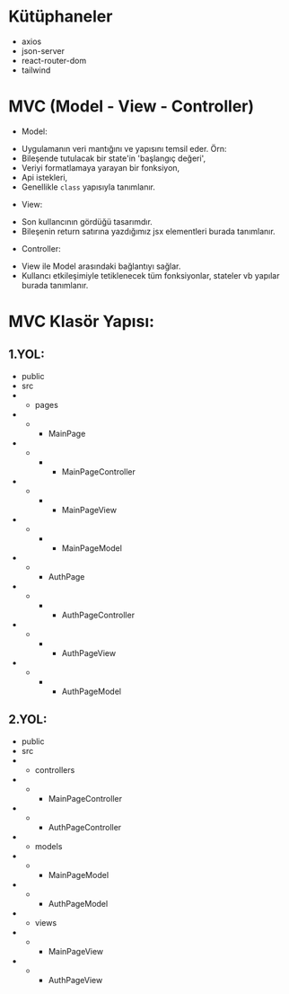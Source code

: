# Kütüphaneler

- axios
- json-server
- react-router-dom
- tailwind

# MVC (Model - View - Controller)

* Model:

- Uygulamanın veri mantığını ve yapısını temsil eder. Örn:
- Bileşende tutulacak bir state'in 'başlangıç değeri',
- Veriyi formatlamaya yarayan bir fonksiyon,
- Api istekleri,
- Genellikle `class` yapısıyla tanımlanır.

* View:

- Son kullancının gördüğü tasarımdır.
- Bileşenin return satırına yazdığımız jsx elementleri burada tanımlanır.

* Controller:

- View ile Model arasındaki bağlantıyı sağlar.
- Kullancı etkileşimiyle tetiklenecek tüm fonksiyonlar, stateler vb yapılar burada tanımlanır.


# MVC Klasör Yapısı:

## 1.YOL:
- public
- src
- - pages
- - - MainPage
- - - - MainPageController
- - - - MainPageView
- - - - MainPageModel
- - - AuthPage
- - - - AuthPageController
- - - - AuthPageView
- - - - AuthPageModel

## 2.YOL:
- public
- src
- - controllers
- - - MainPageController
- - - AuthPageController
- - models
- - - MainPageModel
- - - AuthPageModel
- - views
- - - MainPageView
- - - AuthPageView
